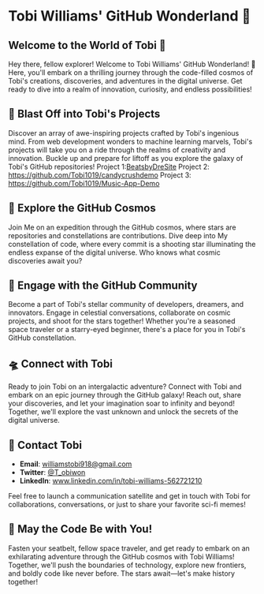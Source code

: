 # Tobi Williams' GitHub Wonderland 🚀
## Welcome to the World of Tobi 🎉

Hey there, fellow explorer! Welcome to Tobi Williams' GitHub Wonderland! 🌟 Here, you'll embark on a thrilling journey through the code-filled cosmos of Tobi's creations, discoveries, and adventures in the digital universe. Get ready to dive into a realm of innovation, curiosity, and endless possibilities!

## 🚀 Blast Off into Tobi's Projects

Discover an array of awe-inspiring projects crafted by Tobi's ingenious mind. From web development wonders to machine learning marvels, Tobi's projects will take you on a ride through the realms of creativity and innovation. Buckle up and prepare for liftoff as you explore the galaxy of Tobi's GitHub repositories!
Project 1:[BeatsbyDreSite](https://github.com/Tobi1019/BeatsByDreSite)
Project 2: https://github.com/Tobi1019/candycrushdemo
Project 3: https://github.com/Tobi1019/Music-App-Demo

## 🌌 Explore the GitHub Cosmos

Join Me on an expedition through the GitHub cosmos, where stars are repositories and constellations are contributions. Dive deep into My constellation of code, where every commit is a shooting star illuminating the endless expanse of the digital universe. Who knows what cosmic discoveries await you?

## 🌟 Engage with the GitHub Community

Become a part of Tobi's stellar community of developers, dreamers, and innovators. Engage in celestial conversations, collaborate on cosmic projects, and shoot for the stars together! Whether you're a seasoned space traveler or a starry-eyed beginner, there's a place for you in Tobi's GitHub constellation.

## 🛸 Connect with Tobi

Ready to join Tobi on an intergalactic adventure? Connect with Tobi and embark on an epic journey through the GitHub galaxy! Reach out, share your discoveries, and let your imagination soar to infinity and beyond! Together, we'll explore the vast unknown and unlock the secrets of the digital universe.

## 📡 Contact Tobi

- **Email**: williamstobi918@gmail.com
- **Twitter**: [@T_obiwon](https://twitter.com/T_obiwon)
- **LinkedIn**: www.linkedin.com/in/tobi-williams-562721210

Feel free to launch a communication satellite and get in touch with Tobi for collaborations, conversations, or just to share your favorite sci-fi memes!

## 🚀 May the Code Be with You!

Fasten your seatbelt, fellow space traveler, and get ready to embark on an exhilarating adventure through the GitHub cosmos with Tobi Williams! Together, we'll push the boundaries of technology, explore new frontiers, and boldly code like never before. The stars await—let's make history together!
